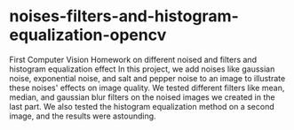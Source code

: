 # noises-filters-and-histogram-equalization-opencv
First Computer Vision Homework on different noised and filters and histogram equalization effect
In this project, we add noises like gaussian noise, exponential noise, and salt and pepper noise to an image to illustrate these noises' effects on image quality.
We tested different filters like mean, median, and gaussian blur filters on the noised images we created in the last part.
We also tested the histogram equalization method on a second image, and the results were astounding.

